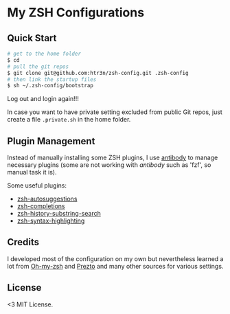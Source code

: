 # My ZSH Configurations

## Quick Start

```sh
# get to the home folder
$ cd
# pull the git repos
$ git clone git@github.com:htr3n/zsh-config.git .zsh-config
# then link the startup files
$ sh ~/.zsh-config/bootstrap
```

Log out and login again!!!

In case you want to have private setting excluded from public Git repos, just create a file `.private.sh` in the home folder.

## Plugin Management

Instead of manually installing some ZSH plugins, I use [antibody](https://getantibody.github.io) to manage necessary plugins (some are not working with _antibody_ such as 'fzf', so manual task it is).

Some useful plugins:

* [zsh-autosuggestions](https://github.com/zsh-users/zsh-autosuggestions)
* [zsh-completions](https://github.com/zsh-users/zsh-completions)
* [zsh-history-substring-search](https://github.com/zsh-users/zsh-history-substring-search)
* [zsh-syntax-highlighting](https://github.com/zsh-users/zsh-syntax-highlighting)

## Credits

I developed most of the configuration on my own but nevertheless learned a lot from [Oh-my-zsh](https://github.com/robbyrussell/oh-my-zsh) and [Prezto](https://github.com/sorin-ionescu/prezto) and many other sources for various settings.

## License

<3 MIT License.
